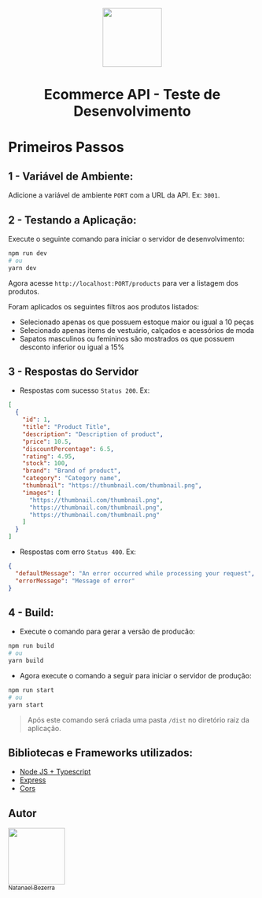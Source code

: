 <p align="center">
    <a href="https://www.nkinfo.com.br/">
        <img src="https://www.nkinfo.com.br/img/logo.svg" height="120">
    </a>
     <h1 align="center">Ecommerce API - Teste de Desenvolvimento</h1>
</p>

# Primeiros Passos

## 1 - Variável de Ambiente:

Adicione a variável de ambiente `PORT` com a URL da API. Ex: `3001`.

## 2 - Testando a Aplicação:

Execute o seguinte comando para iniciar o servidor de desenvolvimento:

```bash
npm run dev
# ou
yarn dev
```

Agora acesse `http://localhost:PORT/products` para ver a listagem dos produtos.

Foram aplicados os seguintes filtros aos produtos listados:

- Selecionado apenas os que possuem estoque maior ou igual a 10 peças
- Selecionado apenas items de vestuário, calçados e acessórios de moda
- Sapatos masculinos ou femininos são mostrados os que possuem desconto inferior ou igual a 15%

## 3 - Respostas do Servidor

- Respostas com sucesso `Status 200`. Ex:

```json
[
  {
    "id": 1,
    "title": "Product Title",
    "description": "Description of product",
    "price": 10.5,
    "discountPercentage": 6.5,
    "rating": 4.95,
    "stock": 100,
    "brand": "Brand of product",
    "category": "Category name",
    "thumbnail": "https://thumbnail.com/thumbnail.png",
    "images": [
      "https://thumbnail.com/thumbnail.png",
      "https://thumbnail.com/thumbnail.png",
      "https://thumbnail.com/thumbnail.png"
    ]
  }
]
```

- Respostas com erro `Status 400`. Ex:

```json
{
  "defaultMessage": "An error occurred while processing your request",
  "errorMessage": "Message of error"
}
```

## 4 - Build:

- Execute o comando para gerar a versão de producão:

```bash
npm run build
# ou
yarn build
```

- Agora execute o comando a seguir para iniciar o servidor de produção:

```bash
npm run start
# ou
yarn start
```

> Após este comando será criada uma pasta `/dist` no diretório raiz da aplicação.

## Bibliotecas e Frameworks utilizados:

- [Node JS + Typescript](https://nodejs.org/en/)
- [Express](https://expressjs.com/pt-br/)
- [Cors](https://github.com/expressjs/cors)

## Autor

[<img src="https://avatars.githubusercontent.com/u/44842023?s=400&u=2a8f0844c691b0d32eb0d243edc8eebf226f5b5f&v=4" width=115><br><sub>Natanael Bezerra</sub>](https://github.com/nsbbezerra)
